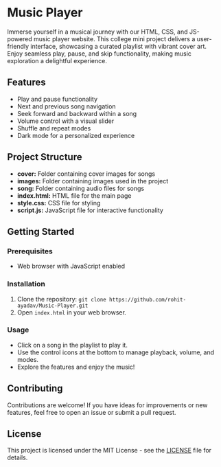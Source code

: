 # Music Player

Immerse yourself in a musical journey with our HTML, CSS, and JS-powered music player website. This college mini project delivers a user-friendly interface, showcasing a curated playlist with vibrant cover art. Enjoy seamless play, pause, and skip functionality, making music exploration a delightful experience.

## Features

- Play and pause functionality
- Next and previous song navigation
- Seek forward and backward within a song
- Volume control with a visual slider
- Shuffle and repeat modes
- Dark mode for a personalized experience

## Project Structure

- **cover:** Folder containing cover images for songs
- **images:** Folder containing images used in the project
- **song:** Folder containing audio files for songs
- **index.html:** HTML file for the main page
- **style.css:** CSS file for styling
- **script.js:** JavaScript file for interactive functionality

## Getting Started

### Prerequisites

- Web browser with JavaScript enabled

### Installation

1. Clone the repository: `git clone https://github.com/rohit-ayadav/Music-Player.git`
2. Open `index.html` in your web browser.

### Usage

- Click on a song in the playlist to play it.
- Use the control icons at the bottom to manage playback, volume, and modes.
- Explore the features and enjoy the music!

## Contributing

Contributions are welcome! If you have ideas for improvements or new features, feel free to open an issue or submit a pull request.

## License

This project is licensed under the MIT License - see the [LICENSE](LICENSE) file for details.
